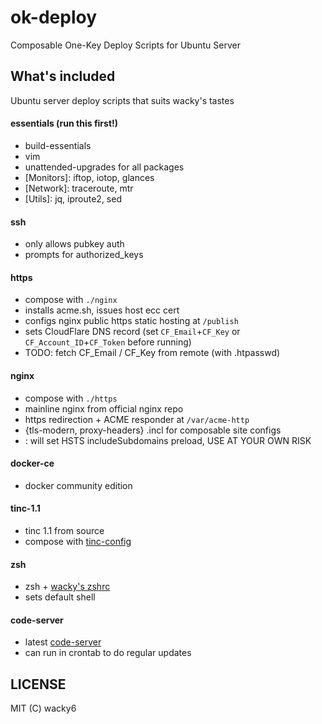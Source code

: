 # ok-deploy
Composable One-Key Deploy Scripts for Ubuntu Server

## What's included
Ubuntu server deploy scripts that suits wacky's tastes

#### essentials (run this first!)
* build-essentials
* vim
* unattended-upgrades for all packages
* [Monitors]: iftop, iotop, glances
* [Network]: traceroute, mtr
* [Utils]: jq, iproute2, sed

#### ssh
* only allows pubkey auth
* prompts for authorized_keys

#### https
* compose with `./nginx`
* installs acme.sh, issues host ecc cert
* configs nginx public https static hosting at `/publish`
* sets CloudFlare DNS record (set `CF_Email`+`CF_Key` or `CF_Account_ID`+`CF_Token` before running)
* TODO: fetch CF_Email / CF_Key from remote (with .htpasswd)

#### nginx
* compose with `./https`
* mainline nginx from official nginx repo
* https redirection + ACME responder at `/var/acme-http`
* {tls-modern, proxy-headers} .incl for composable site configs
* <Caution>: will set HSTS includeSubdomains preload, USE AT YOUR OWN RISK

#### docker-ce
* docker community edition

#### tinc-1.1
* tinc 1.1 from source
* compose with [tinc-config](https://github.com/wacky6/tinc-config)

#### zsh
* zsh + [wacky's zshrc](https://github.com/wacky6/my_zshrc)
* sets default shell

#### code-server
* latest [code-server](https://github.com/coder/code-server)
* can run in crontab to do regular updates

## LICENSE
MIT (C) wacky6
